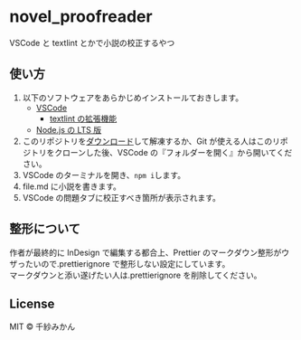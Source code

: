 # novel_proofreader

VSCode と textlint とかで小説の校正するやつ

## 使い方

1. 以下のソフトウェアをあらかじめインストールておきします。
   - [VSCode](https://azure.microsoft.com/ja-jp/products/visual-studio-code/)
     - [textlint の拡張機能](https://marketplace.visualstudio.com/items?itemName=taichi.vscode-textlint)
   - [Node.js の LTS 版](https://nodejs.org/ja/)
2. このリポジトリを[ダウンロード](https://github.com/chisamikan/novel_proofreader/archive/refs/heads/main.zip)して解凍するか、Git が使える人はこのリポジトリをクローンした後、VSCode の『フォルダーを開く』から開いてください。
3. VSCode のターミナルを開き、`npm i`します。
4. file.md に小説を書きます。
5. VSCode の問題タブに校正すべき箇所が表示されます。

## 整形について

作者が最終的に InDesign で編集する都合上、Prettier のマークダウン整形がウザったいので.prettierignore で整形しない設定にしています。  
マークダウンと添い遂げたい人は.prettierignore を削除してください。

## License

MIT © 千紗みかん
